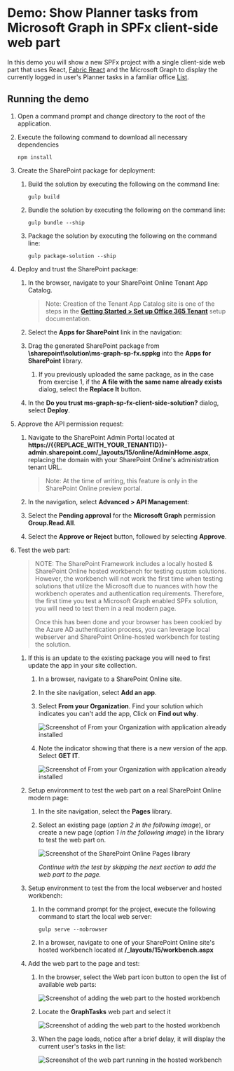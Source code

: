 # Demo: Show Planner tasks from Microsoft Graph in SPFx client-side web part

In this demo you will show a new SPFx project with a single client-side web part that uses React, [Fabric React](https://developer.microsoft.com/fabric) and the Microsoft Graph to display the currently logged in user's Planner tasks in a familiar office [List](https://developer.microsoft.com/fabric#/components/list).

## Running the demo

1. Open a command prompt and change directory to the root of the application.
1. Execute the following command to download all necessary dependencies

    ```shell
    npm install
    ```

1. Create the SharePoint package for deployment:
    1. Build the solution by executing the following on the command line:

        ```shell
        gulp build
        ```

    1. Bundle the solution by executing the following on the command line:

        ```shell
        gulp bundle --ship
        ```

    1. Package the solution by executing the following on the command line:

        ```shell
        gulp package-solution --ship
        ```

1. Deploy and trust the SharePoint package:
    1. In the browser, navigate to your SharePoint Online Tenant App Catalog.

        >Note: Creation of the Tenant App Catalog site is one of the steps in the **[Getting Started > Set up Office 365 Tenant](https://docs.microsoft.com/sharepoint/dev/spfx/set-up-your-developer-tenant)** setup documentation.

    1. Select the **Apps for SharePoint** link in the navigation:
    1. Drag the generated SharePoint package from **\sharepoint\solution\ms-graph-sp-fx.sppkg** into the **Apps for SharePoint** library.
        1. If you previously uploaded the same package, as in the case from exercise 1, if the **A file with the same name already exists** dialog, select the **Replace It** button.
    1. In the **Do you trust ms-graph-sp-fx-client-side-solution?** dialog, select **Deploy**.
1. Approve the API permission request:
    1. Navigate to the SharePoint Admin Portal located at **https://{{REPLACE_WITH_YOUR_TENANTID}}-admin.sharepoint.com/_layouts/15/online/AdminHome.aspx**, replacing the domain with your SharePoint Online's administration tenant URL.

        >Note: At the time of writing, this feature is only in the SharePoint Online preview portal.

    1. In the navigation, select **Advanced > API Management**:
    1. Select the **Pending approval** for the **Microsoft Graph** permission **Group.Read.All**.
    1. Select the **Approve or Reject** button, followed by selecting **Approve**.

1. Test the web part:

    >NOTE: The SharePoint Framework includes a locally hosted & SharePoint Online hosted workbench for testing custom solutions. However, the workbench will not work the first time when testing solutions that utilize the Microsoft due to nuances with how the workbench operates and authentication requirements. Therefore, the first time you test a Microsoft Graph enabled SPFx solution, you will need to test them in a real modern page.
    >
    >Once this has been done and your browser has been cookied by the Azure AD authentication process, you can leverage local webserver and SharePoint Online-hosted workbench for testing the solution.

    1. If this is an update to the existing package you will need to first update the app in your site collection.
        1. In a browser, navigate to a SharePoint Online site.
        1. In the site navigation, select **Add an app**.
        1. Select **From your Organization**. Find your solution which indicates you can't add the app, Click on **Find out why**.

            ![Screenshot of From your Organization with application already installed](../../Images/graph-app-update-01.png)

        1. Note the indicator showing that there is a new version of the app. Select **GET IT**.

            ![Screenshot of From your Organization with application already installed](../../Images/graph-app-update-02.png)

    1. Setup environment to test the web part on a real SharePoint Online modern page:
        1. In the site navigation, select the **Pages** library.
        1. Select an existing page (*option 2 in the following image*), or create a new page (*option 1 in the following image*) in the library to test the web part on.

            ![Screenshot of the SharePoint Online Pages library](../../Images/graph-test-01.png)

            *Continue with the test by skipping the next section to add the web part to the page.*

    1. Setup environment to test the from the local webserver and hosted workbench:
        1. In the command prompt for the project, execute the following command to start the local web server:

            ```shell
            gulp serve --nobrowser
            ```

        1. In a browser, navigate to one of your SharePoint Online site's hosted workbench located at **/_layouts/15/workbench.aspx**

    1. Add the web part to the page and test:
        1. In the browser, select the Web part icon button to open the list of available web parts:

            ![Screenshot of adding the web part to the hosted workbench](../../Images/graph-persona-01.png)

        1. Locate the **GraphTasks** web part and select it

            ![Screenshot of adding the web part to the hosted workbench](../../Images/graph-taskList-01.png)

        1. When the page loads, notice after a brief delay, it will display the current user's tasks in the list:

            ![Screenshot of the web part running in the hosted workbench](../../Images/graph-taskList-02.png)
